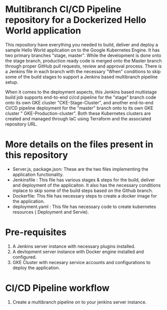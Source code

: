 # Multibranch CI/CD Pipeline repository for a Dockerized Hello World application
This repository have everything you needed to build, deliver and deploy a sample Hello World application on to the Google Kubernetes Engine. It has two primary branches "stage, master". While the development is done onto the stage branch, production ready code is merged onto the Master branch through proper GitHub pull requests, review and approval process. There is a Jenkins file in each branch with the necessary "When" conditions to skip some of the build stages to support a Jenkins based multibranch pipeline setup.

When it comes to the deployment aspects, this Jenkins based multistage build job supports end-to-end ci/cd pipeline for the "stage" branch code onto its own GKE cluster "CKE-Stage-Cluster", and another end-to-end CI/CD pipeline deployment for the "master" branch onto to its own GKE cluster " GKE-Production-cluster". Both these Kubernetes clusters are created and managed through IaC using Terraform and the associated repository URL.


# More details on the files present in this repository
 - Server.js, package.json: These are the two files implementing the application functionality.
 - Jenkinsfile : This file has various stages & steps for the build, deliver and deployment of the applicaiton. It also has the necessary conditions inplace to skip some of the build steps based on the Github branch.
 - Dockerfile: This file has necessary steps to create a docker image for the application.
 - deployment.yaml : This file has necessary code to create kubernetes resources ( Deployment and Servie).


# Pre-requisites

1. A Jenkins server instance with necessary plugins installed.
2. A devlopment server instance with Docker engine installed and configured.
3. GKE Cluster with necesary service accounts and configurations to deploy the application. 

# CI/CD Pipeline workflow

1. Create a multibranch pipeline on to your jenkins server instance.  
